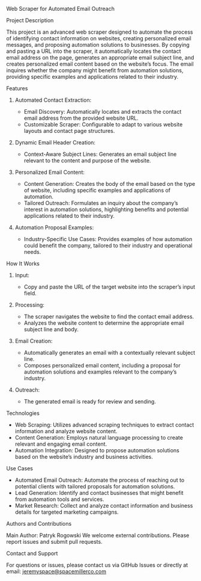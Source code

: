  Web Scraper for Automated Email Outreach

 Project Description

This project is an advanced web scraper designed to automate the process of identifying contact information on websites, creating personalized email messages, and proposing automation solutions to businesses. By copying and pasting a URL into the scraper, it automatically locates the contact email address on the page, generates an appropriate email subject line, and creates personalized email content based on the website’s focus. The email inquires whether the company might benefit from automation solutions, providing specific examples and applications related to their industry.

 Features

1. Automated Contact Extraction:
   - Email Discovery: Automatically locates and extracts the contact email address from the provided website URL.
   - Customizable Scraper: Configurable to adapt to various website layouts and contact page structures.

2. Dynamic Email Header Creation:
   - Context-Aware Subject Lines: Generates an email subject line relevant to the content and purpose of the website.

3. Personalized Email Content:
   - Content Generation: Creates the body of the email based on the type of website, including specific examples and applications of automation.
   - Tailored Outreach: Formulates an inquiry about the company’s interest in automation solutions, highlighting benefits and potential applications related to their industry.

4. Automation Proposal Examples:
   - Industry-Specific Use Cases: Provides examples of how automation could benefit the company, tailored to their industry and operational needs.

 How It Works

1. Input:
   - Copy and paste the URL of the target website into the scraper’s input field.

2. Processing:
   - The scraper navigates the website to find the contact email address.
   - Analyzes the website content to determine the appropriate email subject line and body.

3. Email Creation:
   - Automatically generates an email with a contextually relevant subject line.
   - Composes personalized email content, including a proposal for automation solutions and examples relevant to the company’s industry.

4. Outreach:
   - The generated email is ready for review and sending.

 Technologies

- Web Scraping: Utilizes advanced scraping techniques to extract contact information and analyze website content.
- Content Generation: Employs natural language processing to create relevant and engaging email content.
- Automation Integration: Designed to propose automation solutions based on the website’s industry and business activities.

 Use Cases

- Automated Email Outreach: Automate the process of reaching out to potential clients with tailored proposals for automation solutions.
- Lead Generation: Identify and contact businesses that might benefit from automation tools and services.
- Market Research: Collect and analyze contact information and business details for targeted marketing campaigns.

Authors and Contributions

Main Author: Patryk Rogowski
We welcome external contributions. Please report issues and submit pull requests.

Contact and Support

For questions or issues, please contact us via GitHub Issues or directly at email: jeremyspace@spacemillerco.com

